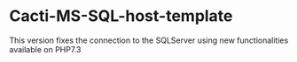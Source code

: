 # Cacti-MS-SQL-host-template

This version fixes the connection to the SQLServer using new functionalities available on PHP7.3

